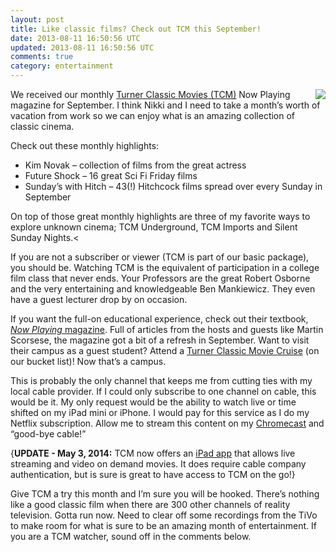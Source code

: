 ```yaml
---           
layout: post
title: Like classic films? Check out TCM this September!
date: 2013-08-11 16:50:56 UTC
updated: 2013-08-11 16:50:56 UTC
comments: true
category: entertainment
---
```


<img border="0" src="http://1.bp.blogspot.com/-SoR1QZl9xok/Uge2_ZI2szI/AAAAAAABLIQ/IDmvd1bftzo/s1600/TCM+Now+Playing+-+September+2013.png" align="right" />We received our monthly [Turner Classic Movies (TCM)](http://www.tcm.com/) Now Playing magazine for September. I think Nikki and I need to take a month’s worth of vacation from work so we can enjoy what is an amazing collection of classic cinema.

Check out these monthly highlights:

* Kim Novak – collection of films from the great actress
* Future Shock – 16 great Sci Fi Friday films
* Sunday’s with Hitch – 43(!) Hitchcock films spread over every Sunday in September
 
On top of those great monthly highlights are three of my favorite ways to explore unknown cinema; TCM Underground, TCM Imports and Silent Sunday Nights.<

If you are not a subscriber or viewer (TCM is part of our basic package), you should be. Watching TCM is the equivalent of participation in a college film class that never ends. Your Professors are the great Robert Osborne and the very entertaining and knowledgeable Ben Mankiewicz. They even have a guest lecturer drop by on occasion. 

If you want the full-on educational experience, check out their textbook, [*Now Playing* magazine](http://goo.gl/b4e4nv). Full of articles from the hosts and guests like Martin Scorsese, the magazine got a bit of a refresh in September. Want to visit their campus as a guest student? Attend a [Turner Classic Movie Cruise](http://www.tcmcruise.com) (on our bucket list)! Now that’s a campus.

This is probably the only channel that keeps me from cutting ties with my local cable provider. If I could only subscribe to one channel on cable, this would be it. My only request would be the ability to watch live or time shifted on my iPad mini or iPhone. I would pay for this service as I do my Netflix subscription. Allow me to stream this content on my [Chromecast](http://www.docstechnotes.com/2013/08/chromecast-unboxing-setup-and-usage.html) and “good-bye cable!”

{**UPDATE - May 3, 2014:** TCM now offers an [iPad app](http://www.docstechnotes.com/2013/12/2013-appvent-calendar-day-15-coderunner.html) that allows live streaming and video on demand movies. It does require cable company authentication, but is sure is great to have access to TCM on the go!} 

Give TCM a try this month and I’m sure you will be hooked. There’s nothing like a good classic film when there are 300 other channels of reality television. Gotta run now. Need to clear off some recordings from the TiVo to make room for what is sure to be an amazing month of entertainment. If you are a TCM watcher, sound off in the comments below.
